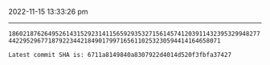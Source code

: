 2022-11-15 13:33:26 pm

---

`186021876264952614315292314115659293532715614574120391143239532994827744229529677187922344218490179971656110253230594414164658071`

`Latest commit SHA is: 6711a8149840a8307922d4014d520f3fbfa37427 `
